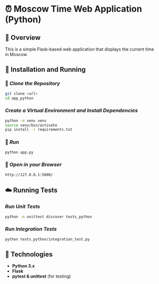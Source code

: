 # ⏰ Moscow Time Web Application (Python)

## 📌 Overview
This is a simple Flask-based web application that displays the current time in Moscow.

## 🚀 Installation and Running

### 🤡 *Clone the Repository*

```bash
git clone <url>
cd app_python
```

###  *Create a Virtual Environment and Install Dependencies*

```bash
python -m venv venv
source venv/bin/activate
pip install -r requirements.txt
```

### 🏃 *Run*

```bash
python app.py
```

### 📖 *Open in your Browser*

`http://127.0.0.1:5000/`

## ☁️ Running Tests

### *Run Unit Tests*

```bash
python -m unittest discover tests_python
```

### *Run Integration Tests*

```bash
python tests_python/integration_test.py
```

## 📱 Technologies

- **Python 3.x**
- **Flask**
- **pytest & unittest** (for testing)